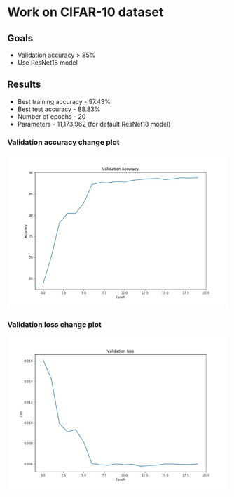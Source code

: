 # Work on CIFAR-10 dataset

## Goals

* Validation accuracy > 85%
* Use ResNet18 model

## Results

* Best training accuracy - 97.43%
* Best test accuracy - 88.83%
* Number of epochs - 20
* Parameters - 11,173,962 (for default ResNet18 model)

### Validation accuracy change plot

![Image description](https://github.com/sanjeev29/EVA-4/blob/master/S8/validation_accuracy_change_plot.jpg)

### Validation loss change plot

![Image description](https://github.com/sanjeev29/EVA-4/blob/master/S8/validation_loss_change_plot.jpg)
